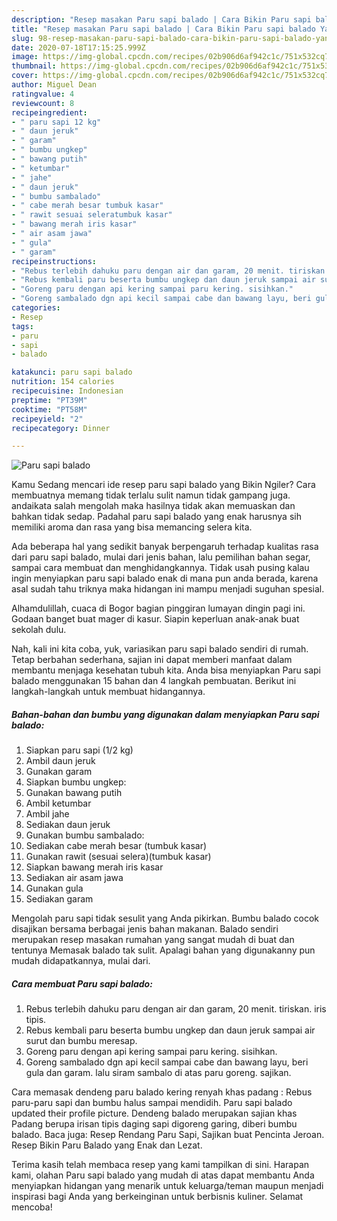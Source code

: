 ```yaml
---
description: "Resep masakan Paru sapi balado | Cara Bikin Paru sapi balado Yang Enak dan Simpel"
title: "Resep masakan Paru sapi balado | Cara Bikin Paru sapi balado Yang Enak dan Simpel"
slug: 98-resep-masakan-paru-sapi-balado-cara-bikin-paru-sapi-balado-yang-enak-dan-simpel
date: 2020-07-18T17:15:25.999Z
image: https://img-global.cpcdn.com/recipes/02b906d6af942c1c/751x532cq70/paru-sapi-balado-foto-resep-utama.jpg
thumbnail: https://img-global.cpcdn.com/recipes/02b906d6af942c1c/751x532cq70/paru-sapi-balado-foto-resep-utama.jpg
cover: https://img-global.cpcdn.com/recipes/02b906d6af942c1c/751x532cq70/paru-sapi-balado-foto-resep-utama.jpg
author: Miguel Dean
ratingvalue: 4
reviewcount: 8
recipeingredient:
- " paru sapi 12 kg"
- " daun jeruk"
- " garam"
- " bumbu ungkep"
- " bawang putih"
- " ketumbar"
- " jahe"
- " daun jeruk"
- " bumbu sambalado"
- " cabe merah besar tumbuk kasar"
- " rawit sesuai seleratumbuk kasar"
- " bawang merah iris kasar"
- " air asam jawa"
- " gula"
- " garam"
recipeinstructions:
- "Rebus terlebih dahuku paru dengan air dan garam, 20 menit. tiriskan. iris tipis."
- "Rebus kembali paru beserta bumbu ungkep dan daun jeruk sampai air surut dan bumbu meresap."
- "Goreng paru dengan api kering sampai paru kering. sisihkan."
- "Goreng sambalado dgn api kecil sampai cabe dan bawang layu, beri gula dan garam. lalu siram sambalo di atas paru goreng. sajikan."
categories:
- Resep
tags:
- paru
- sapi
- balado

katakunci: paru sapi balado 
nutrition: 154 calories
recipecuisine: Indonesian
preptime: "PT39M"
cooktime: "PT58M"
recipeyield: "2"
recipecategory: Dinner

---
```



![Paru sapi balado](https://img-global.cpcdn.com/recipes/02b906d6af942c1c/751x532cq70/paru-sapi-balado-foto-resep-utama.jpg)

Kamu Sedang mencari ide resep paru sapi balado yang Bikin Ngiler? Cara membuatnya memang tidak terlalu sulit namun tidak gampang juga. andaikata salah mengolah maka hasilnya tidak akan memuaskan dan bahkan tidak sedap. Padahal paru sapi balado yang enak harusnya sih memiliki aroma dan rasa yang bisa memancing selera kita.

Ada beberapa hal yang sedikit banyak berpengaruh terhadap kualitas rasa dari paru sapi balado, mulai dari jenis bahan, lalu pemilihan bahan segar, sampai cara membuat dan menghidangkannya. Tidak usah pusing kalau ingin menyiapkan paru sapi balado enak di mana pun anda berada, karena asal sudah tahu triknya maka hidangan ini mampu menjadi suguhan spesial.

Alhamdulillah, cuaca di Bogor bagian pinggiran lumayan dingin pagi ini. Godaan banget buat mager di kasur. Siapin keperluan anak-anak buat sekolah dulu.


Nah, kali ini kita coba, yuk, variasikan paru sapi balado sendiri di rumah. Tetap berbahan sederhana, sajian ini dapat memberi manfaat dalam membantu menjaga kesehatan tubuh kita. Anda bisa menyiapkan Paru sapi balado menggunakan 15 bahan dan 4 langkah pembuatan. Berikut ini langkah-langkah untuk membuat hidangannya.

<!--inarticleads1-->

##### Bahan-bahan dan bumbu yang digunakan dalam menyiapkan Paru sapi balado:

1. Siapkan  paru sapi (1/2 kg)
1. Ambil  daun jeruk
1. Gunakan  garam
1. Siapkan  bumbu ungkep:
1. Gunakan  bawang putih
1. Ambil  ketumbar
1. Ambil  jahe
1. Sediakan  daun jeruk
1. Gunakan  bumbu sambalado:
1. Sediakan  cabe merah besar (tumbuk kasar)
1. Gunakan  rawit (sesuai selera)(tumbuk kasar)
1. Siapkan  bawang merah iris kasar
1. Sediakan  air asam jawa
1. Gunakan  gula
1. Sediakan  garam


Mengolah paru sapi tidak sesulit yang Anda pikirkan. Bumbu balado cocok disajikan bersama berbagai jenis bahan makanan. Balado sendiri merupakan resep masakan rumahan yang sangat mudah di buat dan tentunya Memasak balado tak sulit. Apalagi bahan yang digunakanny pun mudah didapatkannya, mulai dari. 

<!--inarticleads2-->

##### Cara membuat Paru sapi balado:

1. Rebus terlebih dahuku paru dengan air dan garam, 20 menit. tiriskan. iris tipis.
1. Rebus kembali paru beserta bumbu ungkep dan daun jeruk sampai air surut dan bumbu meresap.
1. Goreng paru dengan api kering sampai paru kering. sisihkan.
1. Goreng sambalado dgn api kecil sampai cabe dan bawang layu, beri gula dan garam. lalu siram sambalo di atas paru goreng. sajikan.


Cara memasak dendeng paru balado kering renyah khas padang : Rebus paru-paru sapi dan bumbu halus sampai mendidih. Paru sapi balado updated their profile picture. Dendeng balado merupakan sajian khas Padang berupa irisan tipis daging sapi digoreng garing, diberi bumbu balado. Baca juga: Resep Rendang Paru Sapi, Sajikan buat Pencinta Jeroan. Resep Bikin Paru Balado yang Enak dan Lezat. 

Terima kasih telah membaca resep yang kami tampilkan di sini. Harapan kami, olahan Paru sapi balado yang mudah di atas dapat membantu Anda menyiapkan hidangan yang menarik untuk keluarga/teman maupun menjadi inspirasi bagi Anda yang berkeinginan untuk berbisnis kuliner. Selamat mencoba!
